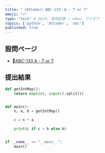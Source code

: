 ```yaml
---
title: "［AtCoder］ABC-133｜A - T or T"
emoji: "⌨️"
type: "tech" # tech: 技術記事 / idea: アイデア
topics: ['python', 'AtCoder', 'abc']
published: true
---
```


## 設問ページ

- 🔗[ABC-133 A - T or T](https://atcoder.jp/contests/abc133/tasks/abc133_a)

## 提出結果

```python
def getIntMap():
    return map(int, input().split())


def main():
    n, a, b = getIntMap()

    c = n * a

    print(c if c < b else b)


if __name__ == "__main__":
    main()
```
